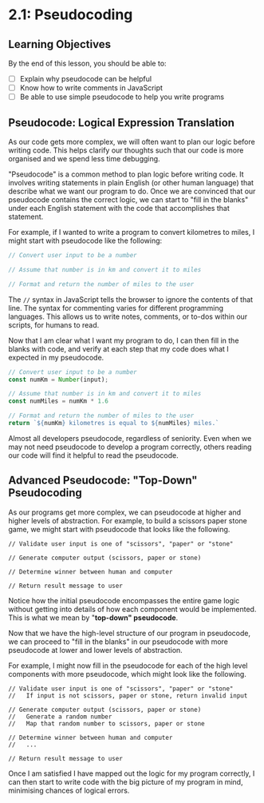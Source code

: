# 2.1: Pseudocoding

## Learning Objectives

By the end of this lesson, you should be able to:

* [ ] Explain why pseudocode can be helpful
* [ ] Know how to write comments in JavaScript
* [ ] Be able to use simple pseudocode to help you write programs

## Pseudocode: Logical Expression Translation

As our code gets more complex, we will often want to plan our logic before writing code. This helps clarify our thoughts such that our code is more organised and we spend less time debugging.

"Pseudocode" is a common method to plan logic before writing code. It involves writing statements in plain English (or other human language) that describe what we want our program to do. Once we are convinced that our pseudocode contains the correct logic, we can start to "fill in the blanks" under each English statement with the code that accomplishes that statement.

For example, if I wanted to write a program to convert kilometres to miles, I might start with pseudocode like the following:

```javascript
// Convert user input to be a number

// Assume that number is in km and convert it to miles

// Format and return the number of miles to the user
```

The `//` syntax in JavaScript tells the browser to ignore the contents of that line. The syntax for commenting varies for different programming languages. This allows us to write notes, comments, or to-dos within our scripts, for humans to read.

Now that I am clear what I want my program to do, I can then fill in the blanks with code, and verify at each step that my code does what I expected in my pseudocode.

```javascript
// Convert user input to be a number
const numKm = Number(input);

// Assume that number is in km and convert it to miles
const numMiles = numKm * 1.6

// Format and return the number of miles to the user
return `${numKm} kilometres is equal to ${numMiles} miles.`
```

Almost all developers pseudocode, regardless of seniority. Even when we may not need pseudocode to develop a program correctly, others reading our code will find it helpful to read the pseudocode.

## Advanced Pseudocode: "Top-Down" Pseudocoding

As our programs get more complex, we can pseudocode at higher and higher levels of abstraction. For example, to build a scissors paper stone game, we might start with pseudocode that looks like the following.

```
// Validate user input is one of "scissors", "paper" or "stone"

// Generate computer output (scissors, paper or stone)

// Determine winner between human and computer

// Return result message to user
```

Notice how the initial pseudocode encompasses the entire game logic without getting into details of how each component would be implemented. This is what we mean by "**top-down" pseudocode**.&#x20;

Now that we have the high-level structure of our program in pseudocode, we can proceed to "fill in the blanks" in our pseudocode with more pseudocode at lower and lower levels of abstraction.

For example, I might now fill in the pseudocode for each of the high level components with more pseudocode, which might look like the following.

```
// Validate user input is one of "scissors", "paper" or "stone"
//   If input is not scissors, paper or stone, return invalid input

// Generate computer output (scissors, paper or stone)
//   Generate a random number
//   Map that random number to scissors, paper or stone

// Determine winner between human and computer
//   ...

// Return result message to user
```

Once I am satisfied I have mapped out the logic for my program correctly, I can then start to write code with the big picture of my program in mind, minimising chances of logical errors.
